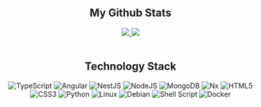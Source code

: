 <meta name="google-site-verification" content="sSE6qDq_S8Za2T0JZBXdPLK7eZueRZV4vsW1ZSb6IU0" />

<h2 align="center">My Github Stats</h2>

<div align="center">    
<a href="https://github.com/davormalnar">
    <img src="https://github-readme-streak-stats.herokuapp.com/?user=davormalnar&theme=dracula" />
</a>   

<a href="https://github.com/davormalnar">
    <img src="https://github-readme-stats.vercel.app/api?username=davormalnar&count_private=true&show_icons=true&theme=dracula" />
</a>
</div>

<!-- <div align="center">    
<a href="https://github.com/davormalnar">
    <img src="https://github-readme-stats.vercel.app/api/top-langs/?username=davormalnar&langs_count=5&count_private=true&layout=compact&theme=dracula" />
</a>    
</div>
-->

<br>

<h2 align="center">Technology Stack</h2>
<div align="center">    
    
![TypeScript](https://img.shields.io/badge/typescript-%23007ACC.svg?style=for-the-badge&logo=typescript&logoColor=white)
![Angular](https://img.shields.io/badge/angular-%23DD0031.svg?style=for-the-badge&logo=angular&logoColor=white)
![NestJS](https://img.shields.io/badge/nestjs-%23E0234E.svg?style=for-the-badge&logo=nestjs&logoColor=white)
![NodeJS](https://img.shields.io/badge/node.js-6DA55F?style=for-the-badge&logo=node.js&logoColor=white)
![MongoDB](https://img.shields.io/badge/MongoDB-%234ea94b.svg?style=for-the-badge&logo=mongodb&logoColor=white)
![Nx](https://img.shields.io/badge/nx-143055?style=for-the-badge&logo=nx&logoColor=white)
![HTML5](https://img.shields.io/badge/html5-%23E34F26.svg?style=for-the-badge&logo=html5&logoColor=white)
![CSS3](https://img.shields.io/badge/css3-%231572B6.svg?style=for-the-badge&logo=css3&logoColor=white)
![Python](https://img.shields.io/badge/python-3670A0?style=for-the-badge&logo=python&logoColor=ffdd54)
![Linux](https://img.shields.io/badge/Linux-FCC624?style=for-the-badge&logo=linux&logoColor=black)
![Debian](https://img.shields.io/badge/Debian-D70A53?style=for-the-badge&logo=debian&logoColor=white)
![Shell Script](https://img.shields.io/badge/shell_script-%23121011.svg?style=for-the-badge&logo=gnu-bash&logoColor=white)
![Docker](https://img.shields.io/badge/docker-%230db7ed.svg?style=for-the-badge&logo=docker&logoColor=white)   
    
</div>
